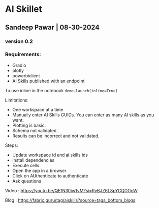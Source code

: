 # AI Skillet 
## Sandeep Pawar | 08-30-2024
### version 0.2
### Requirements:

- Gradio
- plotly
- powerbiclient
- AI Skills published with an endpoint

To use inline in the notebook `demo.launch(inline=True)`

Limitations:
- One workspace at a time
- Manually enter AI Skills GUIDs. You can enter as many AI skills as you want.
- Plotting is basic.
- Schema not validated.
- Results can be incorrect and not validated. 

Steps:

- Update workspace id and ai skills ids
- install dependencies
- Execute cells
- Open the app in a browser
- Click on AUthenticate to authenticate
- Ask questions

Video : https://youtu.be/QE1N30iw1vM?si=RyBJZ6L8pYCQOOoW

Blog : https://fabric.guru/tag/aiskills?source=tags_bottom_blogs
